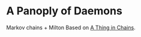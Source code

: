 A Panoply of Daemons
======

Markov chains + Milton
Based on [A Thing in Chains](https://github.com/lex1nat0r/chains).


